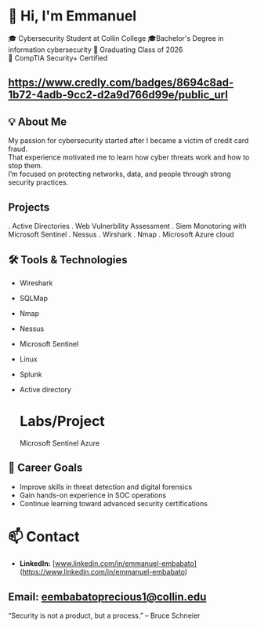 # 👋 Hi, I'm Emmanuel

🎓 Cybersecurity Student at Collin College 
🎓Bachelor's Degree in information cybersecurity
📅 Graduating Class of 2026  
🔐 CompTIA Security+ Certified  
## https://www.credly.com/badges/8694c8ad-1b72-4adb-9cc2-d2a9d766d99e/public_url



## 💡 About Me
My passion for cybersecurity started after I became a victim of credit card fraud.  
That experience motivated me to learn how cyber threats work and how to stop them.  
I’m focused on protecting networks, data, and people through strong security practices.

## Projects
. Active Directories
. Web Vulnerbility Assessment
. Siem Monotoring with Microsoft Sentinel
. Nessus
. Wirshark 
. Nmap
. Microsoft Azure cloud



## 🛠️ Tools & Technologies
- Wireshark  
- SQLMap  
- Nmap  
- Nessus  
- Microsoft Sentinel  
- Linux  
- Splunk  
- Active directory

  # Labs/Project
  Microsoft Sentinel Azure
  

## 🎯 Career Goals
- Improve skills in threat detection and digital forensics  
- Gain hands-on experience in SOC operations  
- Continue learning toward advanced security certifications  

# 📫 Contact
- **LinkedIn:** [www.linkedin.com/in/emmanuel-embabato]
  (https://www.linkedin.com/in/emmanuel-embabato)
  
 ## Email: eembabatoprecious1@collin.edu  

 “Security is not a product, but a process.” – Bruce Schneier
